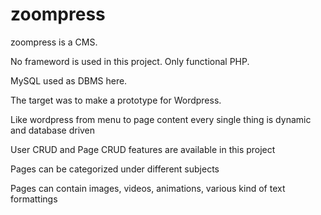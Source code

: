 zoompress
=========

zoompress is a CMS. 

No frameword is used in this project. Only functional PHP. 

MySQL used as DBMS here.

The target was to make a prototype for Wordpress.

Like wordpress from menu to page content every single thing is dynamic and database driven

User CRUD and Page CRUD features are available in this project

Pages can be categorized under different subjects

Pages can contain images, videos, animations, various kind of text formattings






